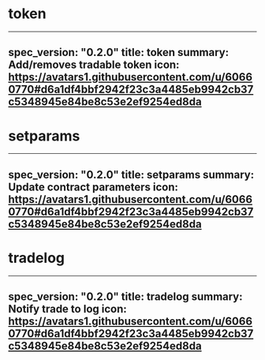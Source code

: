 <h1 class="contract">token</h1>

---
spec_version: "0.2.0"
title: token
summary: Add/removes tradable token
icon: https://avatars1.githubusercontent.com/u/60660770#d6a1df4bbf2942f23c3a4485eb9942cb37c5348945e84be8c53e2ef9254ed8da
---

<h1 class="contract">setparams</h1>

---
spec_version: "0.2.0"
title: setparams
summary: Update contract parameters
icon: https://avatars1.githubusercontent.com/u/60660770#d6a1df4bbf2942f23c3a4485eb9942cb37c5348945e84be8c53e2ef9254ed8da
---

<h1 class="contract">tradelog</h1>

---
spec_version: "0.2.0"
title: tradelog
summary: Notify trade to log
icon: https://avatars1.githubusercontent.com/u/60660770#d6a1df4bbf2942f23c3a4485eb9942cb37c5348945e84be8c53e2ef9254ed8da
---

